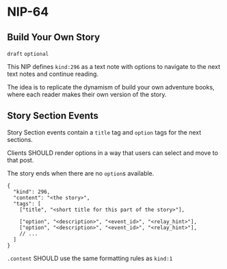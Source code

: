 NIP-64
======

Build Your Own Story
--------------------

`draft` `optional`

This NIP defines `kind:296` as a text note with options to navigate to the next text notes and continue reading. 

The idea is to replicate the dynamism of build your own adventure books, where each reader makes their own version of the story. 

## Story Section Events

Story Section events contain a `title` tag and `option` tags for the next sections.

Clients SHOULD render options in a way that users can select and move to that post.

The story ends when there are no `option`s available.

```jsonc
{
  "kind": 296,
  "content": "<the story>",
  "tags": [
    ["title", "<short title for this part of the story>"],

    ["option", "<description>", "<event_id>", "<relay_hint>"],
    ["option", "<description>", "<event_id>", "<relay_hint>"],
    // ...
  ]
}
```

`.content` SHOULD use the same formatting rules as `kind:1`
